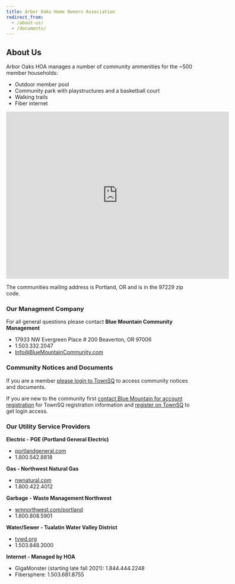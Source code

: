 ```yaml
---
title: Arbor Oaks Home Owners Association
redirect_from:
  - /about-us/
  - /documents/
---
```


## About Us

Arbor Oaks HOA manages a number of community ammenities for the ~500 member households:

- Outdoor member pool
- Community park with playstructures and a basketball court
- Walking trails
- Fiber internet

<iframe src="https://www.google.com/maps/embed?pb=!1m18!1m12!1m3!1d2793.016726646245!2d-122.85391938469775!3d45.57010223439218!2m3!1f0!2f0!3f0!3m2!1i1024!2i768!4f13.1!3m3!1m2!1s0x549506110d6b2da5%3A0xe649c4e7324fe99c!2sArbor%20Oaks%20Community!5e0!3m2!1sen!2sus!4v1629358100839!5m2!1sen!2sus" width="600" height="450" style="border:0;" allowfullscreen="" loading="lazy"></iframe>

The communities mailing address is Portland, OR and is in the 97229 zip code.

### Our Managment Company

For all general questions please contact **Blue Mountain Community Management**

- 17933 NW Evergreen Place # 200 Beaverton, OR 97006
- 1.503.332.2047
- [Info@BlueMountainCommunity.com](mailto:Info@BlueMountainCommunity.com)

### Community Notices and Documents

If you are a member [please login to TownSQ](https://app.townsq.io/login) to access
community notices and documents.

If you are new to the community first [contact Blue Mountain for account registration](mailto:Info@BlueMountainCommunity.com) for TownSQ registration information and [register on TownSQ](https://app.townsq.io/ais/sign-up) to get login access.

### Our Utility Service Providers

**Electric - PGE (Portland General Electric)**

- [portlandgeneral.com](https://www.portlandgeneral.com)
- 1.800.542.8818

**Gas - Northwest Natural Gas**

- [nwnatural.com](https://www.nwnatural.com)
- 1.800.422.4012

**Garbage - Waste Management Northwest**

- [wmnorthwest.com/portland](https://www.wmnorthwest.com/portland)
- 1.800.808.5901

**Water/Sewer - Tualatin Water Valley District**

- [tvwd.org](https://www.tvwd.org/)
- 1.503.848.3000

**Internet - Managed by HOA**

- GigaMonster (starting late fall 2021): 1.844.444.2248
- Fibersphere: 1.503.681.8755


